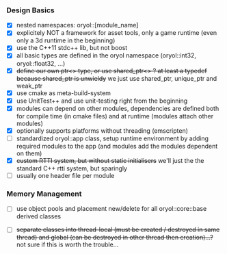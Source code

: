 ### Design Basics ###

- [x] nested namespaces: oryol::[module_name]
- [x] explicitely NOT a framework for asset tools, only a game runtime (even only a 3d runtime in the beginning)
- [x] use the C++11 stdc++ lib, but not boost
- [x] all basic types are defined in the oryol namespace (oryol::int32, oryol::float32, ...)
- [x] ~~define our own ptr<> type, or use shared_ptr<> ? at least a typedef because shared_ptr is unwieldy~~ we just use shared_ptr, unique_ptr and weak_ptr
- [x] use cmake as meta-build-system
- [x] use UnitTest++ and use unit-testing right from the beginning
- [x] modules can depend on other modules, dependencies are defined both for compile time (in cmake files) and at runtime 
(modules attach other modules)
- [x] optionally supports platforms without threading (emscripten)
- [ ] standardized oryol::app class, setup runtime environment by adding required modules to the app (and modules add 
the modules dependent on them)
- [x] ~~custom RTTI system, but without static initialisers~~ we'll just the the standard C++ rtti system, but sparingly
- [ ] usually one header file per module

### Memory Management ###

- [ ] use object pools and placement new/delete for all oryol::core::base derived classes
- [ ] ~~separate classes into thread-local (must be created / destroyed in same thread) and global (can be destroyed in 
other thread then creation)...?~~ not sure if this is worth the trouble...

